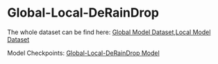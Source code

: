 # Global-Local-DeRainDrop


The whole dataset can be find here:
[Global Model Dataset](https://github.com/rui1996/DeRaindrop),[Local Model Dataset](https://drive.google.com/drive/folders/1S4Yzd6frPftYFKUxkEfd0o2Kx5gWI4i0usp=drive_link)


Model Checkpoints:
[Global-Local-DeRainDrop Model](https://drive.google.com/file/d/1MnUhLolF_WMIZZJe99SCFfPQ3fKLjIxK/view?usp=drive_link)

